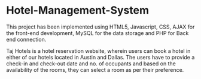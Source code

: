 # Hotel-Management-System
This project has been implemented using HTML5, Javascript, CSS, AJAX for the front-end development, MySQL for the data storage and PHP for Back end connection.

Taj Hotels is a hotel reservation website, wherein users can book a hotel in either of our hotels located in Austin and Dallas. The users have to provide a check-in and check-out date and no. of occupants and based on the availability of the rooms, they can select a room as per their preference.
